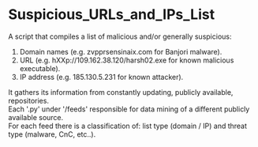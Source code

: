 # Suspicious_URLs_and_IPs_List
A script that compiles a list of malicious and/or generally suspicious:  
1. Domain names (e.g. zvpprsensinaix.com for Banjori malware).  
2. URL (e.g. hXXp://109.162.38.120/harsh02.exe for known malicious executable).  
3. IP address (e.g. 185.130.5.231 for known attacker).  

It gathers its information from constantly updating, publicly available, repositories.  
Each '.py' under '/feeds' responsible for data mining of a different publicly available source.  
For each feed there is a classification of: list type (domain / IP) and threat type (malware, CnC, etc..).  

